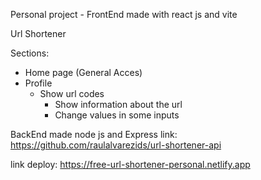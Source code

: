 Personal project - FrontEnd made with react js and vite

Url Shortener

Sections:
  - Home page (General Acces)    
  - Profile
      - Show url codes 
        - Show information about the url 
        - Change values in some inputs 
        

BackEnd made node js and Express
  link: https://github.com/raulalvarezids/url-shortener-api

link deploy: https://free-url-shortener-personal.netlify.app
